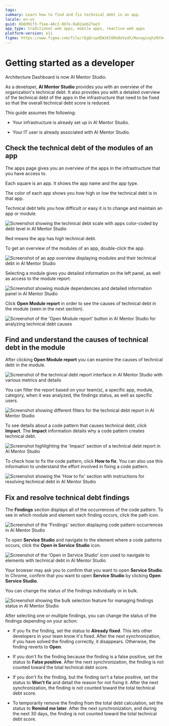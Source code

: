 ```yaml
---
tags: 
summary: Learn how to find and fix technical debt in an app.
locale: en-us
guid: 8b0d91f3-f1ee-48c2-8b7e-8a82aeb27ae3
app_type: traditional web apps, mobile apps, reactive web apps
platform-version: o11
figma: https://www.figma.com/file/rEgQrcpdEWiKIORddoVydX/Managing%20the%20Applications%20Lifecycle?node-id=928:596
---
```


# Getting started as a developer

<div class="info" markdown="1">

Architecture Dashboard is now AI Mentor Studio.

</div>

As a developer, **AI Mentor Studio** provides you with an overview of the organization's technical debt. It also provides you with a detailed overview of the technical debt of the apps in the infrastructure that need to be fixed so that the overall technical debt score is reduced.

This guide assumes the following:

* Your infrastructure is already set up in AI Mentor Studio.

* Your IT user is already associated with AI Mentor Studio.

## Check the technical debt of the modules of an app

The apps page gives you an overview of the apps in the infrastructure that you have access to.

Each square is an app. It shows the app name and the app type.

The color of each app shows you how high or low the technical debt is in that app.

Technical debt tells you how difficult or easy it is to change and maintain an app or module.

![Screenshot showing the technical debt scale with apps color-coded by debt level in AI Mentor Studio](images/use-debt-scale-ams.png "Technical Debt Scale in AI Mentor Studio")

Red means the app has high technical debt.

To get an overview of the modules of an app, double-click the app.  

![Screenshot of an app overview displaying modules and their technical debt in AI Mentor Studio](images/use-overview-app-ams.png "App Overview in AI Mentor Studio")

Selecting a module gives you detailed information on the left panel, as well as access to the module report.

![Screenshot showing module dependencies and detailed information panel in AI Mentor Studio](images/use-module-dependencies-ams.png "Module Dependencies in AI Mentor Studio")

Click **Open Module report** in order to see the causes of technical debt in the module (seen in the next section).

![Screenshot of the 'Open Module report' button in AI Mentor Studio for analyzing technical debt causes](images/open-module-report-ams.png "Open Module Report in AI Mentor Studio")

## Find and understand the causes of technical debt in the module

After clicking **Open Module report** you can examine the causes of technical debt in the module.

![Screenshot of the technical debt report interface in AI Mentor Studio with various metrics and details](images/use-report-ams.png "Technical Debt Report in AI Mentor Studio")

You can filter the report based on your team(s), a specific app, module, category, when it was analyzed, the findings status, as well as specific users.

![Screenshot showing different filters for the technical debt report in AI Mentor Studio](images/use-filters-ams.png "Report Filters in AI Mentor Studio")

To see details about a code pattern that causes technical debt, click **Impact**. The **Impact** information details why a code pattern creates technical debt.

![Screenshot highlighting the 'Impact' section of a technical debt report in AI Mentor Studio](images/use-report-impact-ams.png "Report Impact Details in AI Mentor Studio")

To check how to fix the code pattern, click **How to fix**. You can also use this information to understand the effort involved in fixing a code pattern.

![Screenshot showing the 'How to fix' section with instructions for resolving technical debt in AI Mentor Studio](images/use-report-fix-ams.png "How to Fix Technical Debt in AI Mentor Studio")

## Fix and resolve technical debt findings

The **Findings** section displays all of the occurrences of the code pattern. To see in which module and element each finding occurs, click the path icon.

![Screenshot of the 'Findings' section displaying code pattern occurrences in AI Mentor Studio](images/use-findings-ams.png "Findings Section in AI Mentor Studio")

To open **Service Studio** and navigate to the element where a code patterns occurs, click the **Open in Service Studio** icon.

![Screenshot of the 'Open in Service Studio' icon used to navigate to elements with technical debt in AI Mentor Studio](images/use-finding-open-ams.png "Open in Service Studio from AI Mentor Studio")

Your browser may ask you to confirm that you want to open **Service Studio**. In Chrome, confirm that you want to open **Service Studio** by clicking **Open Service Studio**.

You can change the status of the findings individually or in bulk.

![Screenshot showing the bulk selection feature for managing findings status in AI Mentor Studio](images/bulk-selection-ams.png "Bulk Selection of Findings in AI Mentor Studio") 

After selecting one or multiple findings, you can change the status of the findings depending on your action:

* If you fix the finding, set the status to **Already fixed**. This lets other developers in your team know it's fixed. After the next synchronization, if you have solved the finding correctly, it disappears. Otherwise, the finding reverts to **Open**.

* If you don't fix the finding because the finding is a false positive, set the status to **False positive**. After the next synchronization, the finding is not counted toward the total technical debt score.

* If you don't fix the finding, but the finding isn't a false positive, set the status to **Won't fix** and detail the reason for not fixing it. After the next synchronization, the finding is not counted toward the total technical debt score.

* To temporarily remove the finding from the total debt calculation, set the status to **Remind me later**. After the next synchronization, and during the next 30 days, the finding is not counted toward the total technical debt score.
